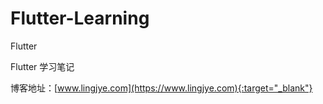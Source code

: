 # Flutter-Learning
Flutter

Flutter 学习笔记

博客地址：[www.lingjye.com](https://www.lingjye.com){:target="_blank"}
